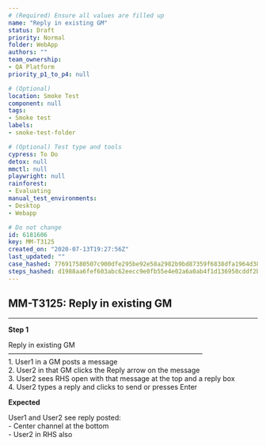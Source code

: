 ```yaml
---
# (Required) Ensure all values are filled up
name: "Reply in existing GM"
status: Draft
priority: Normal
folder: WebApp
authors: ""
team_ownership: 
- QA Platform
priority_p1_to_p4: null

# (Optional)
location: Smoke Test
component: null
tags: 
- Smoke test
labels: 
- smoke-test-folder

# (Optional) Test type and tools
cypress: To Do
detox: null
mmctl: null
playwright: null
rainforest: 
- Evaluating
manual_test_environments: 
- Desktop
- Webapp

# Do not change
id: 6181606
key: MM-T3125
created_on: "2020-07-13T19:27:56Z"
last_updated: ""
case_hashed: 776917580507c900dfe295be92e58a2982b9bd87359f6838dfa1964d38af26c2e4a99eeabf05374f72a856ae96b29a60
steps_hashed: d1988aa6fef603abc62eecc9e0fb55e4e02a6a0ab4f1d136950cddf2bf8fa3c12daeaf839bdcdae2a312246cd1c7e0e4
---
```


<!-- (Auto-generated) Based on frontmatter's "key" and "name" -->

## MM-T3125: Reply in existing GM

---

**Step 1**

Reply in existing GM\
————————————————————————————\
1\. User1 in a GM posts a message\
2\. User2 in that GM clicks the Reply arrow on the message\
3\. User2 sees RHS open with that message at the top and a reply box\
4\. User2 types a reply and clicks to send or presses Enter

**Expected**

User1 and User2 see reply posted:\
\- Center channel at the bottom\
\- User2 in RHS also
